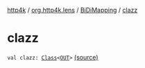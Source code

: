 [http4k](../../index.md) / [org.http4k.lens](../index.md) / [BiDiMapping](index.md) / [clazz](./clazz.md)

# clazz

`val clazz: `[`Class`](https://docs.oracle.com/javase/9/docs/api/java/lang/Class.html)`<`[`OUT`](index.md#OUT)`>` [(source)](https://github.com/http4k/http4k/blob/master/http4k-core/src/main/kotlin/org/http4k/lens/BiDiMapping.kt#L37)